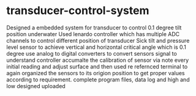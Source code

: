 # transducer-control-system
Designed a embedded system for transducer to control 0.1 degree tilt position underwater
Used lenardo controller which has multiple ADC channels to control different position of transducer
Sick tilt and pressure level sensor to achieve vertical and horizontal critical angle which is 0.1 degree
use analog to digital converters to convert sensors signal to understand controller
accumalte the calibration of sensor via note every initial reading and adjust surface and then used re refernced terminal to again organized the sensors to its origion position to get proper values according to requirement.
complete program files, data log and high and low designed uploaded
